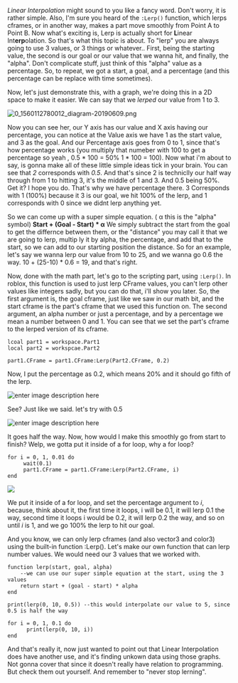 *Linear Interpolation* might sound to you like a fancy word. Don't worry, it is rather simple. Also, I'm sure you heard of the `:Lerp()` function, which lerps cframes, or in another way, makes a part move smoothly from Point A to Point B. Now what's exciting is, Lerp is actually short for **L**inear Int**erp**olation. So that's what this topic is about. 
To "lerp" you are always going to use 3 values, or 3 things or whatever..
First, being the starting value, the second is our goal or our value that we wanna hit, and finally, the "alpha". Don't complicate stuff, just think of this "alpha" value as a percentage. So, to repeat, we got a start, a goal, and a percentage (and this percentage can be replace with time sometimes).

Now, let's just demonstrate this, with a graph, we're doing this in a 2D space to make it easier. We can say that we *lerped* our value from 1 to 3.

![0_1560112780012_diagram-20190609.png](https://i.ibb.co/DpSFXfk/1560112633822-diagram-20190609.png) 

Now you can see her, our Y axis has our value and X axis having our percentage, you can notice at the Value axis we have 1 as the start value, and 3 as the goal.
And our Percentage axis goes from 0 to 1, since that's how percentage works (you multiply that numeber with 100 to get a percentage so yeah , 0.5 * 100 = 50%          1 * 100 = 100). Now what i'm about to say, is gonna make all of these little simple ideas tick in your brain. You can see that *2* corresponds with *0.5*. And that's since 2 is techniclly our half way through from 1 to hitting 3, it's the middle of 1 and 3. And 0.5 being 50%. Get it? I hope you do. That's why we have percentage there. 3 Corresponds with 1 (100%) because it 3 is our goal, we hit 100% of the lerp, and 1 corresponds with 0 since we didnt lerp anything yet.



 So we can come up with a super simple equation. ( α  this is the "alpha" symbol)
**Start + (Goal - Start) *  α**
We simply subtract the start from the goal to get the differnce between them, or the "distance" you may call it that we are going to lerp, multip
ly it by alpha, the percentage, and add that to the start, so we can add to our starting position the distance.
So for an example, let's say we wanna lerp our value from 10 to 25, and we wanna go 0.6 the way. 10 + (25-10) * 0.6 = 19, and that's right.


Now, done with the math part, let's go to the scripting part, using `:Lerp()`.
In roblox, this function is used to just lerp CFrame values, you can't lerp other values like integers sadly, but you can do that, i'll show you later.
So, the first argument is, the goal cframe, just like we saw in our math bit, and the start cframe is the part's cframe that we used this function on. The second argument, an alpha number or just a percentage, and by a percentage we mean a number between 0 and 1. You can see that we set the part's cframe to the lerped version of its cframe.

```
lcoal part1 = workspace.Part1
local part2 = workspcae.Part2

part1.CFrame = part1.CFrame:Lerp(Part2.CFrame, 0.2)
```

Now, I put the percentage as 0.2, which means 20% and it should go fifth of the lerp.



![enter image description here](https://gyazo.com/d20e766c81e17fefd06dc55a774f369e.gif)

See? Just like we said. let's try with 0.5

![enter image description here](https://gyazo.com/3797e838de6be514bc606c49fdcd1459.gif)

It goes half the way. Now, how would I make this smoothly go from start to finish? 
Welp, we gotta put it inside of a for loop, why a for loop?
```
for i = 0, 1, 0.01 do
     wait(0.1)
     part1.CFrame = part1.CFrame:Lerp(Part2.CFrame, i)
end
```
![](https://gyazo.com/c3460e8d2da13deb40445ccf0344ee84.gif)

We put it inside of a for loop, and set the percentage argument to *i*, because, think about it, the first time it loops, i will be 0.1, it will lerp 0.1 the way, second time it loops i would be 0.2, it will lerp 0.2 the way, and so on until *i* is 1, and we go 100% the lerp to hit our goal.

And you know, we can only lerp cframes (and also vector3 and color3) using the built-in function :Lerp().
Let's make our own function that can lerp number values.
We would need our 3 values that we worked with.
```
function lerp(start, goal, alpha)
    --we can use our super simple equation at the start, using the 3 values
    return start + (goal - start) * alpha
end

print(lerp(0, 10, 0.5)) --this would interpolate our value to 5, since 0.5 is half the way

for i = 0, 1, 0.1 do
      print(lerp(0, 10, i))
end
```
And that's really it, now just wanted to point out that Linear Interpolation does have another use, and it's finding unkown data using those graphs. Not gonna cover that since it doesn't really have relation to programming. But check them out yourself.
And remember to "never stop lerning".
